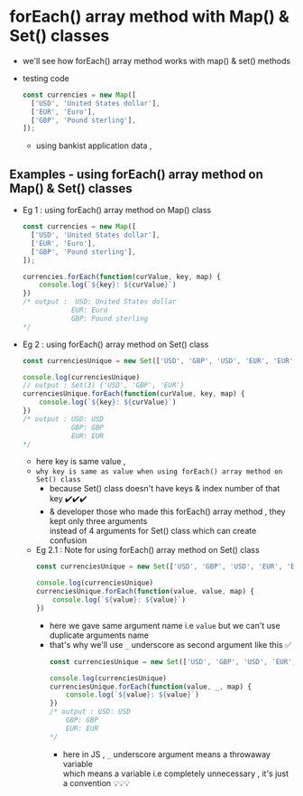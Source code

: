 # forEach() array method with Map() & Set() classes 

- we'll see how forEach() array method works with map() & set() methods

- testing code 
    ```js
    const currencies = new Map([
      ['USD', 'United States dollar'],
      ['EUR', 'Euro'],
      ['GBP', 'Pound sterling'],
    ]);
    ```
    - using bankist application data ,

## Examples - using forEach() array method on Map() & Set() classes 

- Eg 1 : using forEach() array method on Map() class
    ```js
    const currencies = new Map([
      ['USD', 'United States dollar'],
      ['EUR', 'Euro'],
      ['GBP', 'Pound sterling'],
    ]);

    currencies.forEach(function(curValue, key, map) {
        console.log(`${key}: ${curValue}`)
    })
    /* output :  USD: United States dollar 
                EUR: Euro 
                GBP: Pound sterling 
    */
    ```

- Eg 2 : using forEach() array method on Set() class
    ```js
    const currenciesUnique = new Set(['USD', 'GBP', 'USD', 'EUR', 'EUR'])

    console.log(currenciesUnique)
    // output : Set(3) {'USD', 'GBP', 'EUR'}
    currenciesUnique.forEach(function(curValue, key, map) {
        console.log(`${key}: ${curValue}`)
    })
    /* output : USD: USD
                GBP: GBP
                EUR: EUR
    */
    ```
    - here key is same value , 
    - `why key is same as value when using forEach() array method on Set() class `
        - because Set() class doesn't have keys & index number of that key ✔️✔️✔️
        - & developer those who made this forEach() array method , they kept only three arguments <br>
            instead of 4 arguments for Set() class which can create confusion
    - Eg 2.1 : Note for using forEach() array method on Set() class
        ```js
        const currenciesUnique = new Set(['USD', 'GBP', 'USD', 'EUR', 'EUR'])

        console.log(currenciesUnique)
        currenciesUnique.forEach(function(value, value, map) {
            console.log(`${value}: ${value}`)
        })
        ```
        - here we gave same argument name i.e `value` but we can't use duplicate arguments name
        - that's why we'll use `_` underscore as second argument like this ✅
            ```js
            const currenciesUnique = new Set(['USD', 'GBP', 'USD', 'EUR', 'EUR'])

            console.log(currenciesUnique)
            currenciesUnique.forEach(function(value, _, map) {
                console.log(`${value}: ${value}`)
            })
            /* output : USD: USD
                GBP: GBP
                EUR: EUR
            */
            ```
            - here in JS , `_` underscore argument means a throwaway variable <br>
                which means a variable i.e completely unnecessary , it's just a convention 💡💡💡
